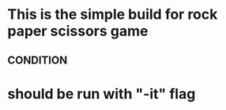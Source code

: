# This is the simple build for rock paper scissors game

## CONDITION ##
# should be run with "-it" flag
